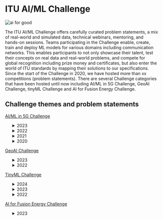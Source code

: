 # ITU AI/ML Challenge
![ai for good](https://github.com/Carolynshexiu/AI-ML-in-5G-Challenge.github.io/assets/162329150/19005290-7d84-45cc-b252-d1bab804dd62)


The ITU AI/ML Challenge offers carefully curated problem statements, a mix of real-world and simulated data, technical webinars, mentoring, and hands-on sessions. Teams participating in the Challenge enable, create, train and deploy ML models for various domains including communication networks. This enables participants to not only showcase their talent, test their concepts on real data and real-world problems, and compete for global recognition including prize money and certificates, but also enter the world of ITU standards by mapping their solutions to our specifications.
Since the start of the Challenge in 2020, we have hosted more than xx competitions (problem statements). There are several Challenge categories that have been hosted until now including AI/ML in 5G Challenge, GeoAI Challenge, tinyML Challenge and AI for Fusion Energy Challenge.

<h2>Challenge themes and problem statements</h2>
<p><a href="https://aiforgood.itu.int/about-ai-for-good/aiml-in-5g-challenge/">AI/ML in 5G Challenge</a></p>
<ul>   
<details>
  <summary>2023</summary>
  <ul>
<li><p><a href="https://challenge.aiforgood.itu.int/match/matchitem/83">62.AI/ML for 5G-Energy Consumption Modelling</a></p>---<strong>curated by Huawei</strong></li>
<li><p><a href="https://challenge.aiforgood.itu.int/match/matchitem/63">61. Depth Map Estimation in 6G mmWave systems</a></p>---<strong>curated by NIST</strong></li>
<li><p><a href="https://zindi.africa/competitions/fault-impact-analysis-towards-service-oriented-network-operation-maintenance/data">60. Fault Impact Analysis: Towards Service-Oriented Network Operation & Maintenance</a></p>---<strong>curated by Huawei</strong></li>
<li><p><a href="https://bnn.upc.edu/challenge/gnnet2023/">59. Graph Neural Networking Challenge 2023 - Creating a Network Digital Twin with Real Network Data</a></p>  ---<strong>curated by BNN-UPC</strong></li>
<li><p><a href="https://challenge.aiforgood.itu.int/match/matchitem/81">58. Intrusion and Vulnerability Detection in Software-Defined Networks (SDN)</a></p>  ---<strong>curated by ULAK Comm.</strong></li>
<li><p><a href="https://challenge.aiforgood.itu.int/match/matchitem/80">57. Multi-environment automotive QoS prediction</a></p>  ---<strong>curated by Fraunhofer HHI</strong></li>
<li><p><a href="https://zindi.africa/competitions/network-traffic-scenario-prediction-challenge">56. Network Traffic Scenario Prediction Challenge</a></p>  ---<strong>curated by ZTE</strong></li>
<li><p><a href="https://zindi.africa/competitions/qos-prediction-challenge">55. QoS Prediction Challenge</a></p>  ---<strong>curated by Fraunhofer HHI</strong></li>
<li><p><a href="https://zindi.africa/competitions/title-extraction-in-lecture-slides-challenge">53. Title Extraction in Lecture Slides Challenge</a></p>  ---<strong>curated by ITU</strong></li>
<li><p><a href="https://challenge.aiforgood.itu.int/match/matchitem/84">53. Network failure classification model using network digital twin</a></p>  ---<strong>curated by KDDI</strong></li>
<li><p><a href="https://challenge.aiforgood.itu.int/match/matchitem/90">52. Multi Modal V2V Beam Prediction Challenge 2023</a></p>  ---<strong>curated by Wireless Intelligence Lab - Arizona State University</strong></li>
<li><p><a href="https://challenge.aiforgood.itu.int/match/matchitem/89">51. 3D Location Estimation Using RSSI of Wireless LAN</a></p>  ---<strong>curated by RISING - JAPAN</strong></li>
<li><p><a href="https://www.itu.int/en/ITU-T/Workshops-and-Seminars/2023/1024/Documents/Session%202/Vishnu%20Ram.pdf">50. Build-a-thon 2023</a></p>  ---<strong>curated by ITU Focus Group on Autonomous Networks (FG-AN)</strong></li>
  </ul>
</details>
<details>
  <summary>2022</summary>
  <ul>
<li><p><a href="https://challenge.aiforgood.itu.int/match/matchitem/68">49. BYOC: Build your own Closed loop</a></p> ---<strong>curated by ITU Focus Group Autonomous Networks (FG-AN)</strong></li>
<li><p><a href="https://challenge.aiforgood.itu.int/match/matchitem/73">48. Classification of Home Network Users to Improve User Experience</a></p> ---<strong>curated by ZTE</strong></li>
<li><p><a href="https://challenge.aiforgood.itu.int/match/matchitem/63">47. Depth Map Estimation in 6G mmWave systems</a></p> ---<strong>curated by NIST</strong></li>
<li><p><a href="https://challenge.aiforgood.itu.int/match/matchitem/60">46. Federated Traffic Prediction for 5G and Beyond</a></p> ---<strong>curated by CTTC (Centre Tecnològic de Telecomunicacions de Catalunya)</strong></li>
<li><p><a href="https://challenge.aiforgood.itu.int/match/matchitem/69">45. Graph Neural Networking Challenge 2022: Improving Network Digital Twins through Data-centric AI</a></p> ---<strong>curated by BNN-UPC</strong></li>
<li><p><a href="https://challenge.aiforgood.itu.int/match/matchitem/62">44. I/Q-based Beam Classification with the DeepBeam Dataset</a></p> ---<strong>curated by Northeastern University</strong></li>
<li><p><a href="https://challenge.aiforgood.itu.int/match/matchitem/65">43. Location Estimation Using RSSI of Wireless LAN in NLoS Environment</a></p> ---<strong>curated by RISING</strong></li>
<li><p><a href="https://challenge.aiforgood.itu.int/match/matchitem/66">42. Machine Learning for Throughput Prediction in Coordinated IEEE 802.11be Wi-Fi networks</a></p> ---<strong>curated by UPF</strong></li>
<li><p><a href="https://challenge.aiforgood.itu.int/match/matchitem/72">41. Multi Modal Beam Prediction Challenge 2022: Towards Generalization</a></p> ---<strong>curated by Arizona State University</strong></li>
<li><p><a href="https://challenge.aiforgood.itu.int/match/matchitem/64">40. Network failure prediction on CNFs 5GC with Linux eBPF</a></p> ---<strong>curated by KDDI</strong></li>
<li><p><a href="https://zindi.africa/competitions/next-gen-wifi-throughput-prediction-challenge">39. Next-Gen WiFi Throughput Prediction Challenge</a></p> ---<strong>curated by ITU, UPF</strong></li>
<li><p><a href="https://challenge.aiforgood.itu.int/match/matchitem/70">38. Non-linear Power Amplifier Behavioral Modeling to achieve higher energy efficiency in 5G RAN</a></p> ---<strong>curated by ZTE</strong></li>
<li><p><a href="https://challenge.aiforgood.itu.int/match/matchitem/74">37. "Slidin' videos": Slide Transition Detection and Title Extraction in Lecture Videos</a></p> ---<strong>curated by ITU</strong></li>
<li><p><a href="https://challenge.aiforgood.itu.int/match/matchitem/67">36. Synthetic Observability Data Generation using GANs</a></p> ---<strong>curated by LF Networking</strong></li>    
  </ul>
</details>
<details>
  <summary>2021</summary>
  <ul>
<li><p><a href="https://challenge.aiforgood.itu.int/match/matchitem/43">35. Combinatorial Optimization Challenge: Delivery route optimization</a></p> ---<strong>curated by ZTE</strong></li>
<li><p><a href="https://challenge.aiforgood.itu.int/match/matchitem/37">34. Federated Learning for Spatial Reuse in a multi-BSS (Basic Service Set) scenario</a></p> ---<strong>curated by UPF</strong></li>
<li><p><a href="https://challenge.aiforgood.itu.int/match/matchitem/42">33. Forecasting Model for Service Allocation Network Using Traffic Recognition</a></p> ---<strong>curated by SPbSUT</strong></li>
<li><p><a href="https://challenge.aiforgood.itu.int/match/matchitem/31">32. Graph Neural Networking Challenge 2021: Creating a Scalable Network Digital Twin</a></p> ---<strong>curated by BNN-UPC</strong></li>
<li><p><a href="https://challenge.aiforgood.itu.int/match/matchitem/34">31. Lightning-Fast Modulation Classification with Hardware-Efficient Neural Networks</a></p>---<strong>curated by Xilinx</strong></li>
<li><p><a href="https://challenge.aiforgood.itu.int/match/matchitem/58">30. Location estimation using RSSI of wireless LAN</a></p> ---<strong>curated by RISING</strong></li>
<li><p><a href="https://challenge.aiforgood.itu.int/match/matchitem/40">29. ML5G-PHY-Localization: Multidevice localization with mmWave signals in a factory environment</a></p> ---<strong>curated by NC State University</strong></li>
<li><p><a href="https://challenge.aiforgood.itu.int/match/matchitem/39">28. ML5G-PHY-Reinforcement learning: scheduling and resource allocation</a></p> ---<strong>curated by UFPA</strong></li>
<li><p><a href="https://challenge.aiforgood.itu.int/match/matchitem/33">27. Network anomaly detection based on logs</a></p> ---<strong>curated by China Unicom</strong></li>
<li><p><a href="https://challenge.aiforgood.itu.int/match/matchitem/57">26. Network failure detection and root cause analysis in 5GC by NFV-based test environment</a></p> ---<strong>curated by KDDI</strong></li>
<li><p><a href="https://challenge.aiforgood.itu.int/match/matchitem/45">25. Build-a-thon(PoC) Network resource allocation for emergency management based on closed loop analysis</a></p> ---<strong>curated by ITU Focus Group on Autonomous Networks (FG-AN)</strong></li>
<li><p><a href="https://challenge.aiforgood.itu.int/match/matchitem/35">24. Radio Link Failure Prediction</a></p> ---<strong>curated by Turkcell</strong></li>
<li><p><a href="https://challenge.aiforgood.itu.int/match/matchitem/41">23. RF-Sensor Based Human Activity Recognition</a></p> ---<strong>curated by The University of Alabama</strong></li>
<li><p><a href="https://challenge.aiforgood.itu.int/match/matchitem/38">22. WALDO (Wireless Artificial intelligence Location DetectiOn): sensing using mmWave communications and ML.</a></p> ---<strong>curated by NIST</strong></li>  
  </ul>
</details>
<details>
  <summary>2020</summary>  
  <ul>
<li><p><a href="https://sites.google.com/view/iitd5g/challenge-problems/5g-ai-smart-transportation">21. 5G+AI (Smart Transportation)</a></p> ---<strong>curated by JNU,IIT/Delhi</strong></li>
<li>20. 5G+AI+AR (Zhejiang Division)---<strong> curated by China Unicom</strong></li>
<li>19. Analysis on route information failure in IP core networks by NFV-based test environment ---<strong>curated by KDDI</strong> </li>
<li>18. Compression of Deep Learning models---<strong>curated by ZTE</strong></li>
<li><p><a href="https://www.lyit.ie/LYIT-ITU-T-AI-Challenge">17.Demonstration of MLFO capabilities via reference implementations</a></p> ---<strong>curated by Letterkenny Institute of Technology, Co. Donegal</strong></li>
<li><p><a href="https://wiki.lfaidata.foundation/display/ADLIK/2020+DNN+Inference+Optimization+Challenge">16. DNN Inference Optimization Challenges</a></p> ---<strong>curated by ADLIK, ZTE</strong></li>
<li>15. Energy-Saving Prediction of Base Station Cells in Mobile Communication Network---<strong>curated by China Unicom</strong></li>
<li>14. Fault Localization of Loop Network Devices based on MEC Platform ---<strong>curated by China Unicom</strong></li>
<li><p><a href="https://www.upf.edu/web/wnrg/2020-edition">13. Improving the capacity of IEEE 802.11 WLANs through machine learning</a></p> ---<strong>curated by UPF</strong></li>
<li>12. ML5G-PHY -Beam-Selection: Machine Learning Applied to the Physical Layer of Millimeter-Wave MIMO Sytems---<strong>curated by UFPA</strong></li>
<li>11. ML5G-PHY- Channel Estimation @NCSU: Machine Learning Applied to the Physical Layer of Millimeter-Wave MIMO Systems at North Carolina State University---<strong> curated by NC State University</strong></li>
<li><p><a href="https://sites.google.com/view/iitd5g/challenge-problems/privacy-preserving-aiml-in-5g-networks-for-healthcare-applications">10. Network State Estimation by Analyzing Raw Video Data</a></p> ---<strong> curated by NEC</strong></li>
<li>9. Network topology optimization ---<strong> curated by China Mobile</strong></li>
<li>8. Out of Service(OOS) Alarm Prediction of 4/5G Network Base Station ---<strong> curated by China Mobile</strong></li>
<li><p><a href="https://sites.google.com/view/iitd5g/challenge-problems/privacy-preserving-aiml-in-5g-networks-for-healthcare-applications">7. Privacy Preserving AI/ML in 5G networks for healthcare applications</a></p> ---<strong> curated by C-DOT, IIT/Delhi</strong></li>
<li><p><a href="https://www.itu.int/en/ITU-T/AI/challenge/2020/Pages/Turkcell.aspx">6. Using Weather Info for Radio Link Failure Prediction Challenge</a></p> ---<strong> curated by Turkcell</strong></li>
<li><p><a href="https://sites.google.com/view/iitd5g/challenge-problems/shared-experience-using-5g-ai-3d-augmented-virtual-reality">5. Shared Experience Using 5G+AI (3D Augmented + Virtual Reality)</a></p> ---<strong> curated by Hike, IIT/Delhi</strong></li>
<li><p><a href="http://itu-ai-challenge.sut.ru/">4. Traffic recognition and long-term traffic forecasting based on AI algorithms and metadata for 5G/IMT-2020 and beyond</a></p> ---<strong> curated by SPbSUT</strong></li>
<li><p><a href="https://bnn.upc.edu/challenge/gnnet2020/">3. Graph Neural Networking Challenge</a></p> ---<strong> curated by BNN, UPC</strong></li>
<li><p><a href="https://sites.google.com/view/iitd5g/challenge-problems/improving-video-conferencing-and-collaboration">2. Improving experience and enhancing immersiveness of Video conferencing and collaboration</a></p> ---<strong> curated by Dview</strong></li>
<li><p><a href="https://sites.google.com/view/iitd5g/challenge-problems/5g-mlai-dynamic-spectrum-access">1. 5G+ML/AI (Dynamic Spectrum Access)</a></p> ---<strong> curated by IITD</strong></li>   
  </ul>
</details>
</ul>
<p><a href="https://aiforgood.itu.int/about-ai-for-good/geoai-challenge">GeoAI Challenge</a></p>
<ul>
<details> 
  <summary>2023</summary>
  <ul>
<li><p><a href="https://zindi.africa/competitions/geoai-challege-location-mention-recognition-from-social-media">9. GeoAI Challenge Location Mention Recognition from Social Media</a></p> --- <strong> curated by QCRI, QU, Qen Labs Inc.</strong></li>
<li><p><a href="https://zindi.africa/competitions/geoai-challenge-estimating-soil-parameters-from-hyperspectral-images">8. GeoAI Challenge Estimating Soil Parameters from Hyperspectral Images</a></p> ---<strong> curated by ESA (European Space Agency)</strong></li>
<li><p><a href="https://zindi.africa/competitions/geoai-challenge-for-air-pollution-susceptibility-mapping">7. GeoAI Challenge for Air Pollution Susceptibility Mapping</a></p> ---<strong> curated by   GEOlab at Polytechnic di Milano</strong></li>
<li><p><a href="https://zindi.africa/competitions/geo-ai-challenge-for-cropland-mapping-with-satellite-imagery">6. GeoAI Challenge for Cropland Mapping</a></p> ---<strong> curated by UNODC, FAO</strong></li>
<li><p><a href="https://zindi.africa/competitions/geo-ai-challenge-for-landslide-susceptibility-mapping">5. GeoAI Challenge for Landslide Susceptibility Mapping</a></p> ---<strong> curated by GEOlab at Polytechnic di Milano</strong></li>
  </ul>
</details>
<details>
  <summary>2022</summary> 
  <ul>
<li>4.IndabaX Tanzania: Location Mention Recognition from Social Media Crisis-related Text---<strong> curated by ITU and Qatar University</strong></li>
<li><p><a href="https://geoaichallenge.aiforgood.itu.int/match/matchitem/61">3. Cropland mapping with satellite imagery</a></p> ---<strong> curated by FAO</strong></li>
<li><p><a href="https://geoaichallenge.aiforgood.itu.int/match/matchitem/64">2. Location Mention Recognition from Social Media Crisis-related Text</a></p> ---<strong> curated by Qatar Computing Research Institute (QCRI, HBKU), and Qatar University (QU)</strong></li>
<li><p><a href="https://geoaichallenge.aiforgood.itu.int/match/matchitem/62">1. School mapping with big data</a></p> ---<strong> curated by UNICEF</strong></li>
  </ul>
</details>
</ul>
<p><a href="https://aiforgood.itu.int/about-ai-for-good/tinyml-challenge/">TinyML Challenge</a></p> 
<ul>
 <details>
  <summary>2024</summary>
 <ul>
<li><p><a href="https://challenge.aiforgood.itu.int/match/matchitem/91">5. Next-Gen tinyML Smart Weather Station Challenge</a></p> ---<strong> curated by CSEM</strong></li>
 </ul>
</details>
  <details>
  <summary>2023</summary>
  <ul>
<li><p><a href="https://challenge.aiforgood.itu.int/match/matchitem/85?_ga=2.109206273.581721846.1709562945-2133877621.1709562945">4. Next-Gen tinyML Smart Weather Station</a></p> ---<strong> curated by CSEM, tinyML Foundation</strong></li>
<li><p><a href="https://challenge.aiforgood.itu.int/match/matchitem/87">3. Scalable and High-Performance TinyML Solutions for Plant Disease Detection</a></p> ---<strong> curated by ITU</strong></li>
<li><p><a href="https://challenge.aiforgood.itu.int/match/matchitem/88">2. Scalable and High-Performance TinyML Solutions for Wildlife Monitoring</a></p> ---<strong> curated by ITU</strong></li>
  </ul>
</details>
<details>
  <summary>2022</summary>
  <ul>
    <li><p><a href="https://challenge.aiforgood.itu.int/match/matchitem/71">1. Smart Weather Station Challenge</a></p> ---<strong>curated by TinyML Foundation</strong></li>
  </ul>
</details>
</ul>
<p><a href="https://aiforgood.itu.int/about-ai-for-good/ai-for-fusion-energy-challenge/">AI for Fusion Energy Challenge</a></p>
<ul>
<details>
  <summary>2023</summary>
  <ul>
    <li><p><a href="https://zindi.africa/competitions/multi-machine-disruption-prediction-challenge">1. Multi-Machine Disruption Prediction Challenge for Fusion Energy</a></p> ---<strong>curated by ITU, IAEA, PSFC, HUAZHONG UNIVERSITY OF SCIENCE AND TECHNOLOGY</strong></li>
  </ul>
</details>
</ul>


